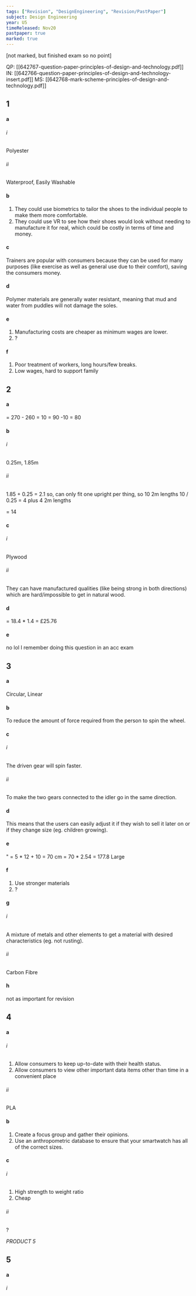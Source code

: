 ```yaml
---
tags: ["Revision", "DesignEngineering", "Revision/PastPaper"]
subject: Design Engineering
year: U5
timeReleased: Nov20
pastpaper: true
marked: true
---
```


[not marked, but finished exam so no point]

QP: [[642767-question-paper-principles-of-design-and-technology.pdf]]
IN: [[642766-question-paper-principles-of-design-and-technology-insert.pdf]]
MS: [[642768-mark-scheme-principles-of-design-and-technology.pdf]]


## 1
#### a
###### i
Polyester
###### ii
Waterproof, Easily Washable

#### b
1) They could use biometrics to tailor the shoes to the individual people to make them more comfortable.
2) They could use VR to see how their shoes would look without needing to manufacture it for real, which could be costly in terms of time and money.

#### c
Trainers are popular with consumers because they can be used for many purposes (like exercise as well as general use due to their comfort), saving the consumers money.

#### d
Polymer materials are generally water resistant, meaning that mud and water from puddles will not damage the soles.

#### e
1) Manufacturing costs are cheaper as minimum wages are lower.
2) ?

#### f
1) Poor treatment of workers, long hours/few breaks.
2) Low wages, hard to support family


## 2
#### a
 = 270 - 260 = 10
 = 90 -10 = 80

#### b
###### i
0.25m, 1.85m
###### ii
1.85 + 0.25 = 2.1
so, can only fit one upright per thing, so 10 2m lengths
10 / 0.25 = 4
plus 4 2m lengths

 = 14

#### c
###### i
Plywood
###### ii
They can have manufactured qualities (like being strong in both directions) which are hard/impossible to get in natural wood.

#### d
 = 18.4 \* 1.4 = £25.76

#### e
no lol I remember doing this question in an acc exam


## 3
#### a
Circular, Linear

#### b
To reduce the amount of force required from the person to spin the wheel.

#### c
###### i
The driven gear will spin faster.
###### ii
To make the two gears connected to the idler go in the same direction.

#### d
This means that the users can easily adjust it if they wish to sell it later on or if they change size (eg. children growing).

#### e
" = 5 \* 12 + 10 = 70
cm = 70 \* 2.54 = 177.8
Large

#### f
1) Use stronger materials
2) ?

#### g
###### i
A mixture of metals and other elements to get a material with desired characteristics (eg. not rusting).
###### ii
Carbon Fibre

#### h
not as important for revision


## 4
#### a
###### i
1) Allow consumers to keep up-to-date with their health status.
2) Allow consumers to view other important data items other than time in a convenient place
###### ii
PLA

#### b
1) Create a focus group and gather their opinions.
2) Use an anthropometric database to ensure that your smartwatch has all of the correct sizes.

#### c
###### i
1) High strength to weight ratio
2) Cheap
###### ii
?

*PRODUCT 5*

## 5
#### a
###### i
